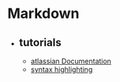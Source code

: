 # Markdown

- ## tutorials
	- [atlassian Documentation](https://confluence.atlassian.com/bitbucketserver/markdown-syntax-guide-776639995.html#Markdownsyntaxguide-Headings)
	- [syntax highlighting](https://support.codebasehq.com/articles/tips-tricks/syntax-highlighting-in-markdown)
